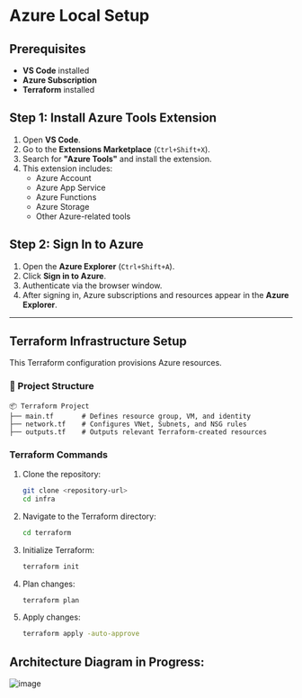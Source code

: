 # Azure Local Setup

## Prerequisites
- **VS Code** installed
- **Azure Subscription**
- **Terraform** installed

## Step 1: Install Azure Tools Extension
1. Open **VS Code**.
2. Go to the **Extensions Marketplace** (`Ctrl+Shift+X`).
3. Search for **"Azure Tools"** and install the extension.
4. This extension includes:
   - Azure Account
   - Azure App Service
   - Azure Functions
   - Azure Storage
   - Other Azure-related tools

## Step 2: Sign In to Azure
1. Open the **Azure Explorer** (`Ctrl+Shift+A`).
2. Click **Sign in to Azure**.
3. Authenticate via the browser window.
4. After signing in, Azure subscriptions and resources appear in the **Azure Explorer**.

---

## Terraform Infrastructure Setup
This Terraform configuration provisions Azure resources.

### **📁 Project Structure**
```
📦 Terraform Project
├── main.tf       # Defines resource group, VM, and identity
├── network.tf    # Configures VNet, Subnets, and NSG rules
├── outputs.tf    # Outputs relevant Terraform-created resources
```

### **Terraform Commands**
1. Clone the repository:  
   ```sh
   git clone <repository-url>
   cd infra
   ```
2. Navigate to the Terraform directory:  
   ```sh
   cd terraform
   ```
3. Initialize Terraform:  
   ```sh
   terraform init
   ```
4. Plan changes:  
   ```sh
   terraform plan
   ```
5. Apply changes:  
   ```sh
   terraform apply -auto-approve
   ```






## Architecture Diagram in Progress:

![image](https://github.com/user-attachments/assets/3116346e-6ec6-4c35-bd7e-13033b6bce77)

